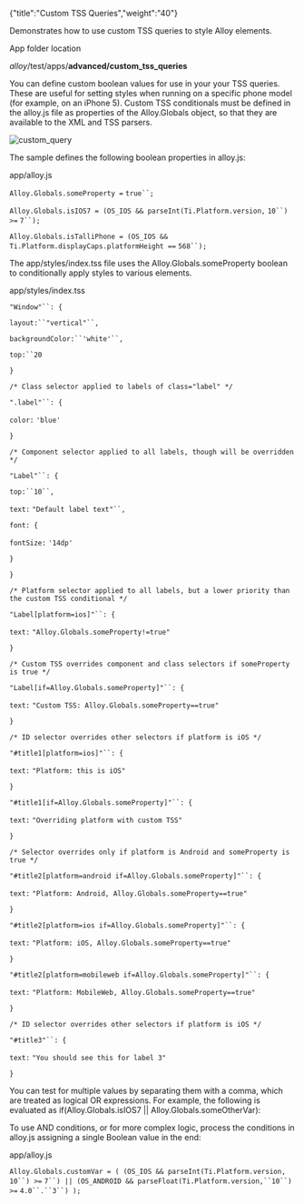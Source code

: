 {"title":"Custom TSS Queries","weight":"40"} 

Demonstrates how to use custom TSS queries to style Alloy elements.

App folder location

_alloy_/test/apps/**advanced/custom\_tss\_queries**

You can define custom boolean values for use in your your TSS queries. These are useful for setting styles when running on a specific phone model (for example, on an iPhone 5). Custom TSS conditionals must be defined in the alloy.js file as properties of the Alloy.Globals object, so that they are available to the XML and TSS parsers.

![custom_query](/Images/appc/download/attachments/41845652/custom_query.png)

The sample defines the following boolean properties in alloy.js:

app/alloy.js

`Alloy.Globals.someProperty =` `true``;`

`Alloy.Globals.isIOS7 = (OS_IOS && parseInt(Ti.Platform.version,` `10``) >=` `7``);`

`Alloy.Globals.isTalliPhone = (OS_IOS && Ti.Platform.displayCaps.platformHeight ==` `568``);`

The app/styles/index.tss file uses the Alloy.Globals.someProperty boolean to conditionally apply styles to various elements.

app/styles/index.tss

`"Window"``: {`

`layout:``"vertical"``,`

`backgroundColor:``'white'``,`

`top:``20`

`}`

`/* Class selector applied to labels of class="label" */`

`".label"``: {`

`color:` `'blue'`

`}`

`/* Component selector applied to all labels, though will be overridden */`

`"Label"``: {`

`top:``10``,`

`text:` `"Default label text"``,`

`font: {`

`fontSize:` `'14dp'`

`}`

`}`

`/* Platform selector applied to all labels, but a lower priority than the custom TSS conditional */`

`"Label[platform=ios]"``: {`

`text:` `"Alloy.Globals.someProperty!=true"`

`}`

`/* Custom TSS overrides component and class selectors if someProperty is true */`

`"Label[if=Alloy.Globals.someProperty]"``: {`

`text:` `"Custom TSS: Alloy.Globals.someProperty==true"`

`}`

`/* ID selector overrides other selectors if platform is iOS */`

`"#title1[platform=ios]"``: {`

`text:` `"Platform: this is iOS"`

`}`

`"#title1[if=Alloy.Globals.someProperty]"``: {`

`text:` `"Overriding platform with custom TSS"`

`}`

`/* Selector overrides only if platform is Android and someProperty is true */`

`"#title2[platform=android if=Alloy.Globals.someProperty]"``: {`

`text:` `"Platform: Android, Alloy.Globals.someProperty==true"`

`}`

`"#title2[platform=ios if=Alloy.Globals.someProperty]"``: {`

`text:` `"Platform: iOS, Alloy.Globals.someProperty==true"`

`}`

`"#title2[platform=mobileweb if=Alloy.Globals.someProperty]"``: {`

`text:` `"Platform: MobileWeb, Alloy.Globals.someProperty==true"`

`}`

`/* ID selector overrides other selectors if platform is iOS */`

`"#title3"``: {`

`text:` `"You should see this for label 3"`

`}`

You can test for multiple values by separating them with a comma, which are treated as logical OR expressions. For example, the following is evaluated as if(Alloy.Globals.isIOS7 || Alloy.Globals.someOtherVar):

<View id="view" if="Alloy.Globals.isIOS7,Alloy.Globals.someOtherVar"/>

To use AND conditions, or for more complex logic, process the conditions in alloy.js assigning a single Boolean value in the end:

app/alloy.js

`Alloy.Globals.customVar = ( (OS_IOS && parseInt(Ti.Platform.version,` `10``) >=` `7``) || (OS_ANDROID && parseFloat(Ti.Platform.version,``10``) >=` `4.0``.``3``) );`